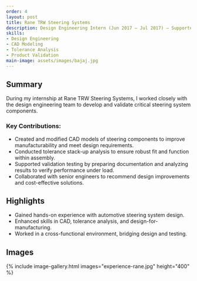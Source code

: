 ```yaml
---
order: 4
layout: post
title: Rane TRW Steering Systems
description: Design Engineering Intern (Jun 2017 – Jul 2017) — Supported steering system component design, validation, and optimization.
skills:
- Design Engineering
- CAD Modeling
- Tolerance Analysis
- Product Validation
main-image: assets/images/bajaj.jpg
---
```


## Summary

During my internship at Rane TRW Steering Systems, I worked closely with the design engineering team to develop and validate critical steering system components.  

### Key Contributions:
- Created and modified CAD models of steering components to improve manufacturability and meet design requirements.
- Conducted tolerance stack-up analysis to ensure robust fit and function within assembly.
- Supported validation testing by preparing documentation and analyzing results to verify performance under load.
- Collaborated with senior engineers to recommend design improvements and cost-effective solutions.

## Highlights
- Gained hands-on experience with automotive steering system design.
- Enhanced skills in CAD, tolerance analysis, and design-for-manufacturing.
- Worked in a cross-functional environment, bridging design and testing.

## Images
{% include image-gallery.html images="experience-rane.jpg" height="400" %}

